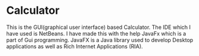# Calculator
This is the GUI(graphical user interface) based Calculator.
The IDE which I have used is NetBeans.
I have made this with the help JavaFx which is a part of Gui programming.
JavaFX is a Java library used to develop Desktop applications as well as Rich Internet Applications (RIA). 

